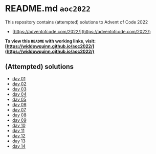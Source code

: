 # README.md `aoc2022`

This repository contains (attempted) solutions to Advent of Code 2022

- [https://adventofcode.com/2022/](https://adventofcode.com/2022/)

**To view this `README` with working links, visit: [https://widdowquinn.github.io/aoc2022/](https://widdowquinn.github.io/aoc2022/)**

## (Attempted) solutions

- [day 01](./day01.html)
- [day 02](./day02.html)
- [day 03](./day03.html)
- [day 04](./day04.html)
- [day 05](./day05.html)
- [day 06](./day06.html)
- [day 07](./day07.html)
- [day 08](./day08.html)
- [day 09](./day09.html)
- [day 10](./day10.html)
- [day 11](./day11.html)
- [day 12](./day12.html)
- [day 13](./day13.html)
- [day 14](./day14.html)
